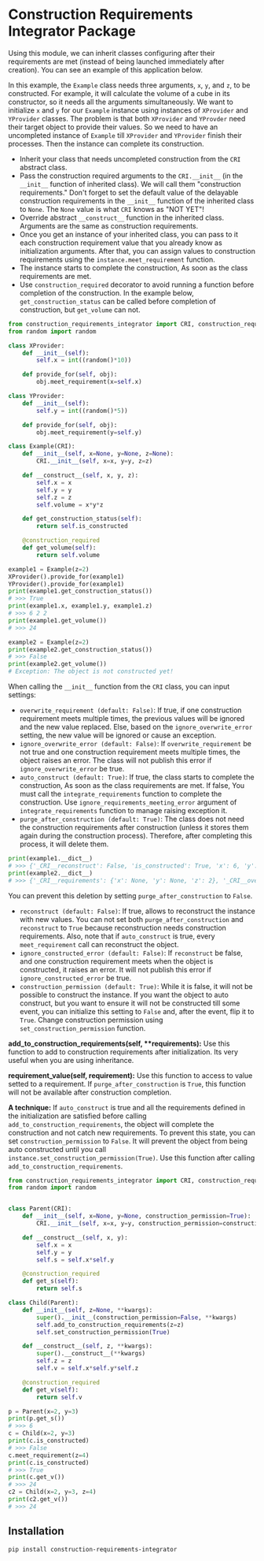 # Construction Requirements Integrator Package

Using this module, we can inherit classes configuring after their requirements are met (instead of being launched immediately after creation). You can see an example of this application below.

In this example, the `Example` class needs three arguments, `x`, `y`, and `z`, to be constructed. For example, it will calculate the volume of a cube in its constructor, so it needs all the arguments simultaneously. We want to initialize `x` and `y` for our `Example` instance using instances of `XProvider` and `YProvider` classes.
The problem is that both `XProvider` and `YProvder` need their target object to provide their values. So we need to have an uncompleted instance of `Example` till `XProvider` and `YProvider` finish their processes. Then the instance can complete its construction.

* Inherit your class that needs uncompleted construction from the `CRI` abstract class.
* Pass the construction required arguments to the `CRI.__init__` (in the `__init__` function of inherited class). We will call them "construction requirements." Don't forget to set the default value of the delayable construction requirements in the `__init__` function of the inherited class to `None`. The `None` value is what `CRI` knows as "NOT YET"!
* Override abstract `__construct__` function in the inherited class. Arguments are the same as construction requirements.
* Once you get an instance of your inherited class, you can pass to it each construction requirement value that you already know as initialization arguments. After that, you can assign values to construction requirements using the `instance.meet_requirement` function.
* The instance starts to complete the construction, As soon as the class requirements are met.
* Use `construction_required` decorator to avoid running a function before completion of the construction. In the example below, `get_construction_status` can be called before completion of construction, but `get_volume` can not.

```python
from construction_requirements_integrator import CRI, construction_required
from random import random

class XProvider:
    def __init__(self):
        self.x = int((random()*10))

    def provide_for(self, obj):
        obj.meet_requirement(x=self.x)

class YProvider:
    def __init__(self):
        self.y = int((random()*5))

    def provide_for(self, obj):
        obj.meet_requirement(y=self.y)

class Example(CRI):
    def __init__(self, x=None, y=None, z=None):
        CRI.__init__(self, x=x, y=y, z=z)

    def __construct__(self, x, y, z):
        self.x = x
        self.y = y
        self.z = z
        self.volume = x*y*z

    def get_construction_status(self):
        return self.is_constructed

    @construction_required
    def get_volume(self):
        return self.volume

example1 = Example(z=2)
XProvider().provide_for(example1)
YProvider().provide_for(example1)
print(example1.get_construction_status())
# >>> True
print(example1.x, example1.y, example1.z)
# >>> 6 2 2
print(example1.get_volume())
# >>> 24

example2 = Example(z=2)
print(example2.get_construction_status())
# >>> False
print(example2.get_volume())
# Exception: The object is not constructed yet!
```

When calling the `__init__` function from the `CRI` class, you can input settings:

* `overwrite_requirement (default: False)`: If true, if one construction requirement meets multiple times, the previous values will be ignored and the new value replaced. Else, based on the `ignore_overwrite_error` setting, the new value will be ignored or cause an exception.
* `ignore_overwrite_error (default: False)`: If `overwrite_requirement` be not true and one construction requirement meets multiple times, the object raises an error. The class will not publish this error if `ignore_overwrite_error` be true.
* `auto_construct (default: True)`: If true, the class starts to complete the construction, As soon as the class requirements are met. If false, You must call the `integrate_requirements` function to complete the construction. Use `ignore_requirements_meeting_error` argument of `integrate_requirements` function to manage raising exception it.
* `purge_after_construction (default: True)`: The class does not need the construction requirements after construction (unless it stores them again during the construction process). Therefore, after completing this process, it will delete them.

```python
print(example1.__dict__)
# >>> {'_CRI__reconstruct': False, 'is_constructed': True, 'x': 6, 'y': 1, 'z': 2, 'volume': 12}
print(example2.__dict__)
# >>> {'_CRI__requirements': {'x': None, 'y': None, 'z': 2}, '_CRI__overwrite_requirement': False, '_CRI__ignore_overwrite_error': False, '_CRI__auto_construct': True, '_CRI__purge_after_construction': True, '_CRI__reconstruct': False, 'is_constructed': False}
```

You can prevent this deletion by setting `purge_after_construction` to `False`.

* `reconstruct (default: False)`: If true, allows to reconstruct the instance with new values. You can not set both `purge_after_construction` and `reconstruct` to `True` because reconstruction needs construction requirements. Also, note that if `auto_construct` is true, every `meet_requirement` call can reconstruct the object.
* `ignore_constructed_error (default: False)`: If `reconstruct` be false, and one construction requirement meets when the object is constructed, it raises an error. It will not publish this error if `ignore_constructed_error` be true.
* `construction_permission (default: True)`: While it is false, it will not be possible to construct the instance. If you want the object to auto construct, but you want to ensure it will not be constructed till some event, you can initialize this setting to `False` and, after the event, flip it to `True`. Change construction permission using `set_construction_permission` function.

**add_to_construction_requirements(self, \*\*requirements):** Use this function to add to construction requirements after initialization. Its very useful when you are using inheritance.

**requirement_value(self, requirement):** Use this function to access to value setted to a requirement. If `purge_after_construction` is `True`, this function will not be available after construction completion.

**A technique:** If `auto_construct` is true and all the requirements defined in the initialization are satisfied before calling `add_to_construction_requirements`, the object will complete the construction and not catch new requirements. To prevent this state, you can set `construction_permission` to `False`. It will prevent the object from being auto constructed until you call `instance.set_construction_permission(True)`. Use this function after calling `add_to_construction_requirements`.

```python
from construction_requirements_integrator import CRI, construction_required
from random import random


class Parent(CRI):
    def __init__(self, x=None, y=None, construction_permission=True):
        CRI.__init__(self, x=x, y=y, construction_permission=construction_permission)

    def __construct__(self, x, y):
        self.x = x
        self.y = y
        self.s = self.x*self.y

    @construction_required
    def get_s(self):
        return self.s

class Child(Parent):
    def __init__(self, z=None, **kwargs):
        super().__init__(construction_permission=False, **kwargs)
        self.add_to_construction_requirements(z=z)
        self.set_construction_permission(True)

    def __construct__(self, z, **kwargs):
        super().__construct__(**kwargs)
        self.z = z
        self.v = self.x*self.y*self.z

    @construction_required
    def get_v(self):
        return self.v

p = Parent(x=2, y=3)
print(p.get_s())
# >>> 6
c = Child(x=2, y=3)
print(c.is_constructed)
# >>> False
c.meet_requirement(z=4)
print(c.is_constructed)
# >>> True
print(c.get_v())
# >>> 24
c2 = Child(x=2, y=3, z=4)
print(c2.get_v())
# >>> 24
```

## Installation

```pip install construction-requirements-integrator```